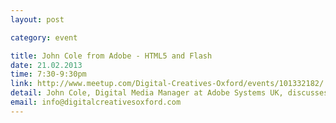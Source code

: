 ```yaml
---
layout: post

category: event

title: John Cole from Adobe - HTML5 and Flash
date: 21.02.2013
time: 7:30-9:30pm
link: http://www.meetup.com/Digital-Creatives-Oxford/events/101332182/
detail: John Cole, Digital Media Manager at Adobe Systems UK, discusses their productivity tools. He is responsible for digital media across Northern Europe and works out of Adobe\’s UK headquarters at Maidenhead. Join us for a lively debate, a demonstration of Adobe solutions and a chance to win thousands of dollars worth of Adobe software.
email: info@digitalcreativesoxford.com
---
```

